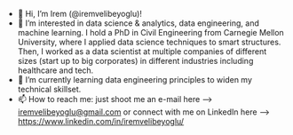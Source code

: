- 👋 Hi, I’m Irem (@iremvelibeyoglu)!
- 👀 I’m interested in data science & analytics, data engineering, and machine learning. I hold a PhD in Civil Engineering from Carnegie Mellon University, where I applied data science techniques to smart structures. Then, I worked as a data scientist at multiple companies of different sizes (start up to big corporates) in different industries including healthcare and tech.
- 🌱 I’m currently learning data engineering principles to widen my technical skillset.
- 📫 How to reach me: just shoot me an e-mail here --> iremvelibeyoglu@gmail.com or connect with me on LinkedIn here --> https://www.linkedin.com/in/iremvelibeyoglu/

<!---
iremvelibeyoglu/iremvelibeyoglu is a ✨ special ✨ repository because its `README.md` (this file) appears on your GitHub profile.
You can click the Preview link to take a look at your changes.
--->
